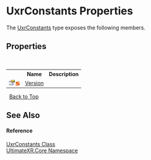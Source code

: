 # UxrConstants Properties
 

The <a href="T_UltimateXR_Core_UxrConstants">UxrConstants</a> type exposes the following members.


## Properties
&nbsp;<table><tr><th></th><th>Name</th><th>Description</th></tr><tr><td>![Public property](media/pubproperty.gif "Public property")![Static member](media/static.gif "Static member")</td><td><a href="P_UltimateXR_Core_UxrConstants_Version">Version</a></td><td /></tr></table>&nbsp;
<a href="#uxrconstants-properties">Back to Top</a>

## See Also


#### Reference
<a href="T_UltimateXR_Core_UxrConstants">UxrConstants Class</a><br /><a href="N_UltimateXR_Core">UltimateXR.Core Namespace</a><br />